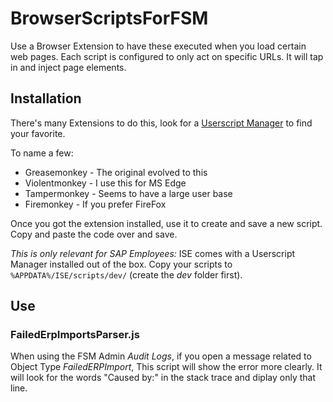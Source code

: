# BrowserScriptsForFSM

Use a Browser Extension to have these executed when you load certain web pages. 
Each script is configured to only act on specific URLs. It will tap in and inject page elements.

## Installation

There's many Extensions to do this, look for a [Userscript Manager](https://en.wikipedia.org/wiki/Userscript_manager) to find your favorite.

To name a few:
* Greasemonkey - The original evolved to this
* Violentmonkey - I use this for MS Edge
* Tampermonkey - Seems to have a large user base
* Firemonkey - If you prefer FireFox

Once you got the extension installed, use it to create and save a new script. Copy and paste the code over and save. 

*This is only relevant for SAP Employees:* 
ISE comes with a Userscript Manager installed out of the box. Copy your scripts to `%APPDATA%/ISE/scripts/dev/` (create the *dev* folder first).

## Use

### FailedErpImportsParser.js

When using the FSM Admin *Audit Logs*, if you open a message related to Object Type *FailedERPImport*, This script will show the error more clearly. It will look for the words "Caused by:" in the stack trace and diplay only that line.
